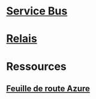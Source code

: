 # [Service Bus](/azure/service-bus-messaging)
# [Relais](/azure/service-bus-relay)
# Ressources
## [Feuille de route Azure](https://azure.microsoft.com/roadmap/?category=enterprise-integration)
